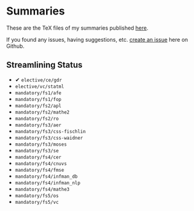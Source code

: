 # Summaries

These are the TeX files of my summaries published [here](https://www.dmken.com/cs).

If you found any issues, having suggestions, etc. [create an issue](https://github.com/fdamken/summaries/issues/new) here on Github.


## Streamlining Status

* ✔ `elective/ce/gdr`
* `elective/vc/statml`
* `mandatory/fs1/afe`
* `mandatory/fs1/fop`
* `mandatory/fs2/apl`
* `mandatory/fs2/mathe2`
* `mandatory/fs2/ro`
* `mandatory/fs3/aer`
* `mandatory/fs3/css-fischlin`
* `mandatory/fs3/css-waidner`
* `mandatory/fs3/moses`
* `mandatory/fs3/se`
* `mandatory/fs4/cer`
* `mandatory/fs4/cnuvs`
* `mandatory/fs4/fmse`
* `mandatory/fs4/infman_db`
* `mandatory/fs4/infman_nlp`
* `mandatory/fs4/mathe3`
* `mandatory/fs5/os`
* `mandatory/fs5/vc`
